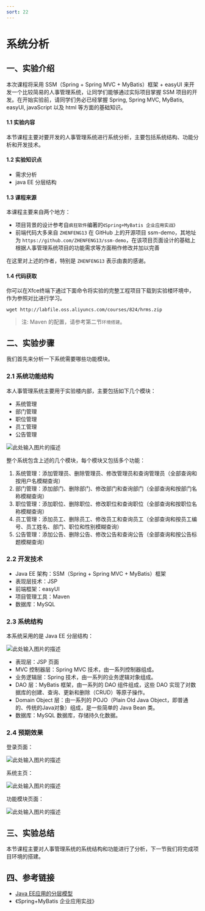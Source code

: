 ```yaml
---
sort: 22
---
```


# 系统分析

## 一、实验介绍

本次课程将采用 SSM（Spring + Spring MVC + MyBatis）框架 + easyUI 来开发一个比较简易的人事管理系统，让同学们能够通过实际项目掌握 SSM 项目的开发。在开始实验前，请同学们务必已经掌握 Spring, Spring MVC, MyBatis, easyUI, javaScript 以及 html 等方面的基础知识。

#### 1.1 实验内容

本节课程主要对要开发的人事管理系统进行系统分析，主要包括系统结构、功能分析和开发技术。

#### 1.2 实验知识点

- 需求分析
- java EE 分层结构

#### 1.3 课程来源

本课程主要来自两个地方：

- 项目背景的设计参考自`疯狂软件`编著的`《Spring+MyBatis 企业应用实战》`
- 前端代码大多来自 `ZHENFENG13` 在 GitHub 上的开源项目 ssm-demo，其地址为 `https://github.com/ZHENFENG13/ssm-demo`，在该项目页面设计的基础上根据人事管理系统项目的功能需求等方面稍作修改并加以完善

在这里对上述的作者，特别是 `ZHENFENG13` 表示由衷的感谢。

#### 1.4 代码获取

你可以在Xfce终端下通过下面命令将实验的完整工程项目下载到实验楼环境中，作为参照对比进行学习。

```
wget http://labfile.oss.aliyuncs.com/courses/824/hrms.zip
```

> 注: Maven 的配置，请参考第二节`环境搭建`。
 
## 二、实验步骤

我们首先来分析一下系统需要哪些功能模块。

### 2.1 系统功能结构

本人事管理系统主要用于实验楼内部，主要包括如下几个模块：

- 系统管理
- 部门管理
- 职位管理
- 员工管理
- 公告管理

![此处输入图片的描述](https://doc.shiyanlou.com/document-uid370051labid2905timestamp1493961297917.png)

整个系统包含上述的几个模块，每个模块又包括多个功能：

1. 系统管理：添加管理员、删除管理员、修改管理员和查询管理员（全部查询和按用户名模糊查询）
2. 部门管理：添加部门、删除部门、修改部门和查询部门（全部查询和按部门名称模糊查询）
3. 职位管理：添加职位、删除职位、修改职位和查询职位（全部查询和按职位名称模糊查询）
4. 员工管理：添加员工、删除员工、修改员工和查询员工（全部查询和按员工编号、员工姓名、部门、职位和性别模糊查询）
5. 公告管理：添加公告、删除公告、修改公告和查询公告（全部查询和按公告标题模糊查询）

### 2.2 开发技术

- Java EE 架构：SSM（Spring + Spring MVC + MyBatis）框架
- 表现层技术：JSP
- 前端框架：easyUI
- 项目管理工具：Maven
- 数据库：MySQL

### 2.3 系统结构

本系统采用的是 Java EE 分层结构：

![此处输入图片的描述](https://doc.shiyanlou.com/document-uid370051labid2905timestamp1493963877870.png)

- 表现层：JSP 页面
- MVC 控制器层：Spring MVC 技术，由一系列控制器组成。
- 业务逻辑层：Spring 技术，由一系列的业务逻辑对象组成。
- DAO 层：MyBatis 框架，由一系列的 DAO 组件组成，这些 DAO 实现了对数据库的创建、查询、更新和删除（CRUD）等原子操作。
- Domain Object 层：由一系列的 POJO（Plain Old Java Object，即普通的、传统的Java对象）组成，是一些简单的 Java Bean 类。
- 数据库：MySQL 数据库，存储持久化数据。

### 2.4 预期效果

登录页面：

![此处输入图片的描述](https://doc.shiyanlou.com/document-uid370051labid2905timestamp1495616229559.png)

系统主页：

![此处输入图片的描述](https://doc.shiyanlou.com/document-uid370051labid2905timestamp1495616231078.png)

功能模块页面：

![此处输入图片的描述](https://doc.shiyanlou.com/document-uid370051labid2905timestamp1495616231366.png)

## 三、实验总结

本节课程主要对人事管理系统的系统结构和功能进行了分析，下一节我们将完成项目环境的搭建。

## 四、参考链接

- [Java EE应用的分层模型](http://blog.csdn.net/lianjiangwei/article/details/50812387)
- 《Spring+MyBatis 企业应用实战》

